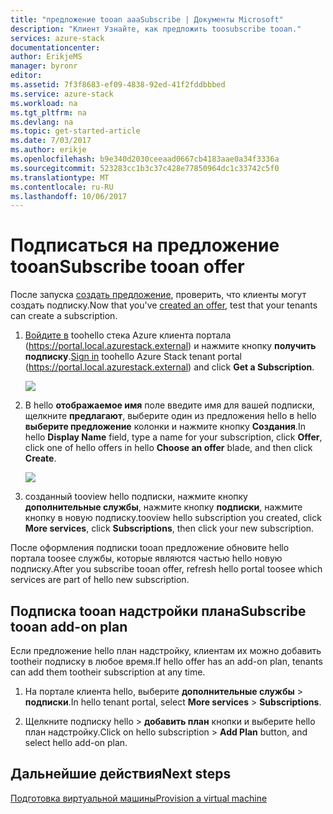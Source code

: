 ```yaml
---
title: "предложение tooan aaaSubscribe | Документы Microsoft"
description: "Клиент Узнайте, как предложить toosubscribe tooan."
services: azure-stack
documentationcenter: 
author: ErikjeMS
manager: byronr
editor: 
ms.assetid: 7f3f8683-ef09-4838-92ed-41f2fddbbbed
ms.service: azure-stack
ms.workload: na
ms.tgt_pltfrm: na
ms.devlang: na
ms.topic: get-started-article
ms.date: 7/03/2017
ms.author: erikje
ms.openlocfilehash: b9e340d2030ceeaad0667cb4183aae0a34f3336a
ms.sourcegitcommit: 523283cc1b3c37c428e77850964dc1c33742c5f0
ms.translationtype: MT
ms.contentlocale: ru-RU
ms.lasthandoff: 10/06/2017
---
```

# <a name="subscribe-tooan-offer"></a><span data-ttu-id="c827f-103">Подписаться на предложение tooan</span><span class="sxs-lookup"><span data-stu-id="c827f-103">Subscribe tooan offer</span></span>
<span data-ttu-id="c827f-104">После запуска [создать предложение](azure-stack-create-offer.md), проверить, что клиенты могут создать подписку.</span><span class="sxs-lookup"><span data-stu-id="c827f-104">Now that you've [created an offer](azure-stack-create-offer.md), test that your tenants can create a subscription.</span></span>

1. <span data-ttu-id="c827f-105">[Войдите в](azure-stack-connect-azure-stack.md) toohello стека Azure клиента портала (https://portal.local.azurestack.external) и нажмите кнопку **получить подписку**.</span><span class="sxs-lookup"><span data-stu-id="c827f-105">[Sign in](azure-stack-connect-azure-stack.md) toohello Azure Stack tenant portal (https://portal.local.azurestack.external) and click **Get a Subscription**.</span></span>

   ![](media/azure-stack-subscribe-plan-provision-vm/image01.png)
2. <span data-ttu-id="c827f-106">В hello **отображаемое имя** поле введите имя для вашей подписки, щелкните **предлагают**, выберите один из предложения hello в hello **выберите предложение** колонки и нажмите кнопку **Создания**.</span><span class="sxs-lookup"><span data-stu-id="c827f-106">In hello **Display Name** field, type a name for your subscription, click **Offer**, click one of hello offers in hello **Choose an offer** blade, and then click **Create**.</span></span>

   ![](media/azure-stack-subscribe-plan-provision-vm/image02.png)
3. <span data-ttu-id="c827f-107">созданный tooview hello подписки, нажмите кнопку **дополнительные службы**, нажмите кнопку **подписки**, нажмите кнопку в новую подписку.</span><span class="sxs-lookup"><span data-stu-id="c827f-107">tooview hello subscription you created, click **More services**, click **Subscriptions**, then click your new subscription.</span></span>  

<span data-ttu-id="c827f-108">После оформления подписки tooan предложение обновите hello портала toosee службы, которые являются частью hello новую подписку.</span><span class="sxs-lookup"><span data-stu-id="c827f-108">After you subscribe tooan offer, refresh hello portal toosee which services are part of hello new subscription.</span></span>

## <a name="subscribe-tooan-add-on-plan"></a><span data-ttu-id="c827f-109">Подписка tooan надстройки плана</span><span class="sxs-lookup"><span data-stu-id="c827f-109">Subscribe tooan add-on plan</span></span>
<span data-ttu-id="c827f-110">Если предложение hello план надстройку, клиентам их можно добавить tootheir подписку в любое время.</span><span class="sxs-lookup"><span data-stu-id="c827f-110">If hello offer has an add-on plan, tenants can add them tootheir subscription at any time.</span></span>  

1. <span data-ttu-id="c827f-111">На портале клиента hello, выберите **дополнительные службы** > **подписки**.</span><span class="sxs-lookup"><span data-stu-id="c827f-111">In hello tenant portal, select **More services** > **Subscriptions**.</span></span>

2. <span data-ttu-id="c827f-112">Щелкните подписку hello > **добавить план** кнопки и выберите hello план надстройку.</span><span class="sxs-lookup"><span data-stu-id="c827f-112">Click on hello subscription > **Add Plan** button, and select hello add-on plan.</span></span>



## <a name="next-steps"></a><span data-ttu-id="c827f-113">Дальнейшие действия</span><span class="sxs-lookup"><span data-stu-id="c827f-113">Next steps</span></span>
[<span data-ttu-id="c827f-114">Подготовка виртуальной машины</span><span class="sxs-lookup"><span data-stu-id="c827f-114">Provision a virtual machine</span></span>](azure-stack-provision-vm.md)
